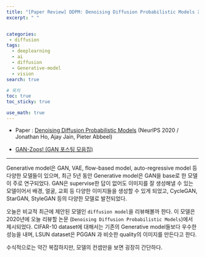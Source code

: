 ```yaml
---
title: "[Paper Review] DDPM: Denoising Diffusion Probabilistic Models 논문 리뷰"
excerpt: " "


categories:
 - diffusion
tags:
  - deeplearning
  - ai
  - diffusion
  - Generative-model
  - vision
search: true

# 목차
toc: true  
toc_sticky: true 

use_math: true
---
```


- Paper : [Denoising Diffusion Probabilistic Models](https://arxiv.org/abs/2006.11239) (NeurlPS 2020 / Jonathan Ho, Ajay Jain, Pieter Abbeel)

- [GAN-Zoos! (GAN 포스팅 모음집)](https://happy-jihye.github.io/gan/)

---

Generative model은 GAN, VAE, flow-based model, auto-regressive model 등 다양한 모델들이 있으며, 최근 5년 동안 Generative model은 GAN을 base로 한 모델이 주로 연구되었다. GAN은 supervise한 답이 없어도 이미지를 잘 생성해낼 수 있는 모델이어서 배경, 얼굴, 교회 등 다양한 이미지들을 생성할 수 있게 되었고, CycleGAN, StarGAN, StyleGAN 등의 다양한 모델로 발전되었다.

오늘은 비교적 최근에 제안된 모델인 `diffusion model`을 리뷰해볼까 한다. 이 모델은 2020년에 오늘 리뷰할 논문 (`Denoising Diffusion Probabilistic Models`)에서 제시되었다. CIFAR-10 dataset에 대해서는 기존의 Generative model들보다 우수한 성능을 내며, LSUN dataset은 PGGAN 과 비슷한 quality의 이미지를 만든다고 한다.

수식적으로는 약간 복잡하지만, 모델의 컨셉만을 보면 굉장히 간단하다.